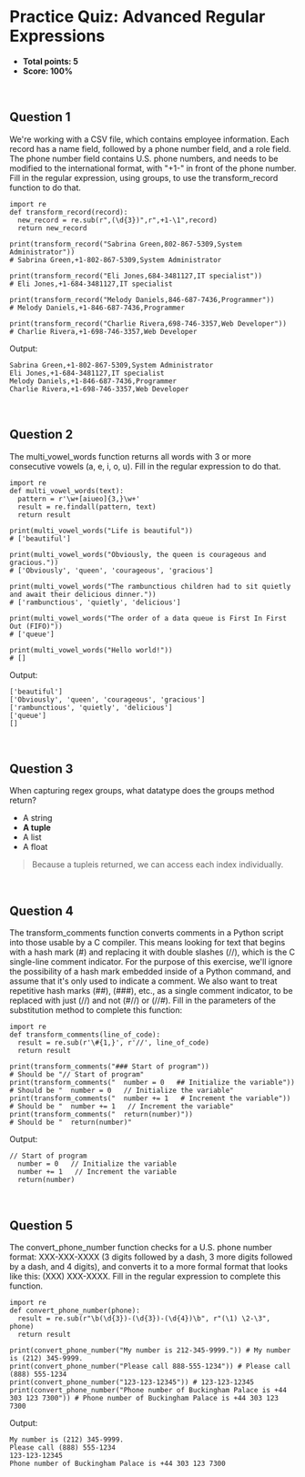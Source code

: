 # Practice Quiz: Advanced Regular Expressions
* **Total points: 5**
* **Score: 100%**

<br>

## Question 1

We're working with a CSV file, which contains employee information. Each record has a name field, followed by a phone number field, and a role field. The phone number field contains U.S. phone numbers, and needs to be modified to the international format, with "+1-" in front of the phone number. Fill in the regular expression, using groups, to use the transform_record function to do that.

```
import re
def transform_record(record):
  new_record = re.sub(r",(\d{3})",r",+1-\1",record)
  return new_record

print(transform_record("Sabrina Green,802-867-5309,System Administrator")) 
# Sabrina Green,+1-802-867-5309,System Administrator

print(transform_record("Eli Jones,684-3481127,IT specialist")) 
# Eli Jones,+1-684-3481127,IT specialist

print(transform_record("Melody Daniels,846-687-7436,Programmer")) 
# Melody Daniels,+1-846-687-7436,Programmer

print(transform_record("Charlie Rivera,698-746-3357,Web Developer")) 
# Charlie Rivera,+1-698-746-3357,Web Developer
```

Output:

```
Sabrina Green,+1-802-867-5309,System Administrator
Eli Jones,+1-684-3481127,IT specialist
Melody Daniels,+1-846-687-7436,Programmer
Charlie Rivera,+1-698-746-3357,Web Developer
```

<br>

## Question 2

The multi_vowel_words function returns all words with 3 or more consecutive vowels (a, e, i, o, u). Fill in the regular expression to do that.

```
import re
def multi_vowel_words(text):
  pattern = r'\w+[aiueo]{3,}\w+'
  result = re.findall(pattern, text)
  return result

print(multi_vowel_words("Life is beautiful")) 
# ['beautiful']

print(multi_vowel_words("Obviously, the queen is courageous and gracious.")) 
# ['Obviously', 'queen', 'courageous', 'gracious']

print(multi_vowel_words("The rambunctious children had to sit quietly and await their delicious dinner.")) 
# ['rambunctious', 'quietly', 'delicious']

print(multi_vowel_words("The order of a data queue is First In First Out (FIFO)")) 
# ['queue']

print(multi_vowel_words("Hello world!")) 
# []
```

Output:

```
['beautiful']
['Obviously', 'queen', 'courageous', 'gracious']
['rambunctious', 'quietly', 'delicious']
['queue']
[]
```

<br>

## Question 3

When capturing regex groups, what datatype does the groups method return?

* A string
* **A tuple**
* A list
* A float

> Because a tupleis returned, we can access each index individually.

<br>

## Question 4

The transform_comments function converts comments in a Python script into those usable by a C compiler. This means looking for text that begins with a hash mark (#) and replacing it with double slashes (//), which is the C single-line comment indicator. For the purpose of this exercise, we'll ignore the possibility of a hash mark embedded inside of a Python command, and assume that it's only used to indicate a comment. We also want to treat repetitive hash marks (##), (###), etc., as a single comment indicator, to be replaced with just (//) and not (#//) or (//#). Fill in the parameters of the substitution method to complete this function:

```
import re
def transform_comments(line_of_code):
  result = re.sub(r'\#{1,}', r'//', line_of_code)
  return result

print(transform_comments("### Start of program")) 
# Should be "// Start of program"
print(transform_comments("  number = 0   ## Initialize the variable")) 
# Should be "  number = 0   // Initialize the variable"
print(transform_comments("  number += 1   # Increment the variable")) 
# Should be "  number += 1   // Increment the variable"
print(transform_comments("  return(number)")) 
# Should be "  return(number)"
```

Output:

```
// Start of program
  number = 0   // Initialize the variable
  number += 1   // Increment the variable
  return(number)
```

<br>

## Question 5

The convert_phone_number function checks for a U.S. phone number format: XXX-XXX-XXXX (3 digits followed by a dash, 3 more digits followed by a dash, and 4 digits), and converts it to a more formal format that looks like this: (XXX) XXX-XXXX. Fill in the regular expression to complete this function.

```
import re
def convert_phone_number(phone):
  result = re.sub(r"\b(\d{3})-(\d{3})-(\d{4})\b", r"(\1) \2-\3", phone)
  return result

print(convert_phone_number("My number is 212-345-9999.")) # My number is (212) 345-9999.
print(convert_phone_number("Please call 888-555-1234")) # Please call (888) 555-1234
print(convert_phone_number("123-123-12345")) # 123-123-12345
print(convert_phone_number("Phone number of Buckingham Palace is +44 303 123 7300")) # Phone number of Buckingham Palace is +44 303 123 7300
```

Output:

```
My number is (212) 345-9999.
Please call (888) 555-1234
123-123-12345
Phone number of Buckingham Palace is +44 303 123 7300
```